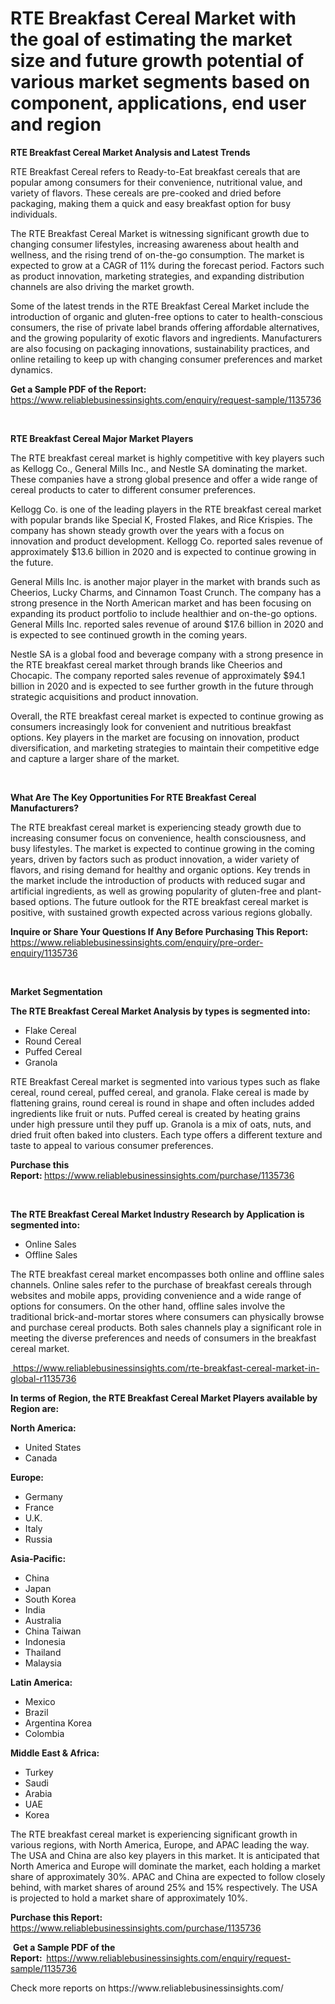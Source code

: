 <p><h1>RTE Breakfast Cereal Market with the goal of estimating the market size and future growth potential of various market segments based on component, applications, end user and region</h1></p><p><strong>RTE Breakfast Cereal Market Analysis and Latest Trends</strong></p>
<p><p>RTE Breakfast Cereal refers to Ready-to-Eat breakfast cereals that are popular among consumers for their convenience, nutritional value, and variety of flavors. These cereals are pre-cooked and dried before packaging, making them a quick and easy breakfast option for busy individuals.</p><p>The RTE Breakfast Cereal Market is witnessing significant growth due to changing consumer lifestyles, increasing awareness about health and wellness, and the rising trend of on-the-go consumption. The market is expected to grow at a CAGR of 11% during the forecast period. Factors such as product innovation, marketing strategies, and expanding distribution channels are also driving the market growth.</p><p>Some of the latest trends in the RTE Breakfast Cereal Market include the introduction of organic and gluten-free options to cater to health-conscious consumers, the rise of private label brands offering affordable alternatives, and the growing popularity of exotic flavors and ingredients. Manufacturers are also focusing on packaging innovations, sustainability practices, and online retailing to keep up with changing consumer preferences and market dynamics.</p></p>
<p><strong>Get a Sample PDF of the Report:&nbsp;</strong> <a href="https://www.reliablebusinessinsights.com/enquiry/request-sample/1135736">https://www.reliablebusinessinsights.com/enquiry/request-sample/1135736</a></p>
<p>&nbsp;</p>
<p><strong>RTE Breakfast Cereal Major Market Players</strong></p>
<p><p>The RTE breakfast cereal market is highly competitive with key players such as Kellogg Co., General Mills Inc., and Nestle SA dominating the market. These companies have a strong global presence and offer a wide range of cereal products to cater to different consumer preferences.</p><p>Kellogg Co. is one of the leading players in the RTE breakfast cereal market with popular brands like Special K, Frosted Flakes, and Rice Krispies. The company has shown steady growth over the years with a focus on innovation and product development. Kellogg Co. reported sales revenue of approximately $13.6 billion in 2020 and is expected to continue growing in the future.</p><p>General Mills Inc. is another major player in the market with brands such as Cheerios, Lucky Charms, and Cinnamon Toast Crunch. The company has a strong presence in the North American market and has been focusing on expanding its product portfolio to include healthier and on-the-go options. General Mills Inc. reported sales revenue of around $17.6 billion in 2020 and is expected to see continued growth in the coming years.</p><p>Nestle SA is a global food and beverage company with a strong presence in the RTE breakfast cereal market through brands like Cheerios and Chocapic. The company reported sales revenue of approximately $94.1 billion in 2020 and is expected to see further growth in the future through strategic acquisitions and product innovation.</p><p>Overall, the RTE breakfast cereal market is expected to continue growing as consumers increasingly look for convenient and nutritious breakfast options. Key players in the market are focusing on innovation, product diversification, and marketing strategies to maintain their competitive edge and capture a larger share of the market.</p></p>
<p>&nbsp;</p>
<p><strong>What Are The Key Opportunities For RTE Breakfast Cereal Manufacturers?</strong></p>
<p><p>The RTE breakfast cereal market is experiencing steady growth due to increasing consumer focus on convenience, health consciousness, and busy lifestyles. The market is expected to continue growing in the coming years, driven by factors such as product innovation, a wider variety of flavors, and rising demand for healthy and organic options. Key trends in the market include the introduction of products with reduced sugar and artificial ingredients, as well as growing popularity of gluten-free and plant-based options. The future outlook for the RTE breakfast cereal market is positive, with sustained growth expected across various regions globally.</p></p>
<p><strong>Inquire or Share Your Questions If Any Before Purchasing This Report:</strong> <a href="https://www.reliablebusinessinsights.com/enquiry/pre-order-enquiry/1135736">https://www.reliablebusinessinsights.com/enquiry/pre-order-enquiry/1135736</a></p>
<p>&nbsp;</p>
<p><strong>Market Segmentation</strong></p>
<p><strong>The RTE Breakfast Cereal Market Analysis by types is segmented into:</strong></p>
<p><ul><li>Flake Cereal</li><li>Round Cereal</li><li>Puffed Cereal</li><li>Granola</li></ul></p>
<p><p>RTE Breakfast Cereal market is segmented into various types such as flake cereal, round cereal, puffed cereal, and granola. Flake cereal is made by flattening grains, round cereal is round in shape and often includes added ingredients like fruit or nuts. Puffed cereal is created by heating grains under high pressure until they puff up. Granola is a mix of oats, nuts, and dried fruit often baked into clusters. Each type offers a different texture and taste to appeal to various consumer preferences.</p></p>
<p><strong>Purchase this Report:&nbsp;</strong><a href="https://www.reliablebusinessinsights.com/purchase/1135736">https://www.reliablebusinessinsights.com/purchase/1135736</a></p>
<p>&nbsp;</p>
<p><strong>The RTE Breakfast Cereal Market Industry Research by Application is segmented into:</strong></p>
<p><ul><li>Online Sales</li><li>Offline Sales</li></ul></p>
<p><p>The RTE breakfast cereal market encompasses both online and offline sales channels. Online sales refer to the purchase of breakfast cereals through websites and mobile apps, providing convenience and a wide range of options for consumers. On the other hand, offline sales involve the traditional brick-and-mortar stores where consumers can physically browse and purchase cereal products. Both sales channels play a significant role in meeting the diverse preferences and needs of consumers in the breakfast cereal market.</p></p>
<p><a href="https://www.reliablebusinessinsights.com/rte-breakfast-cereal-market-in-global-r1135736">&nbsp;https://www.reliablebusinessinsights.com/rte-breakfast-cereal-market-in-global-r1135736</a></p>
<p><strong>In terms of Region, the RTE Breakfast Cereal Market Players available by Region are:</strong></p>
<p>
    <p> <strong> North America: </strong>
        <ul>
            <li>United States</li>
            <li>Canada</li>
        </ul>
        </p> 
    <p> <strong> Europe: </strong>
        <ul>
            <li>Germany</li>
            <li>France</li>
            <li>U.K.</li>
            <li>Italy</li>
            <li>Russia</li>
        </ul>
        </p> 
    <p> <strong> Asia-Pacific: </strong>
        <ul>
            <li>China</li>
            <li>Japan</li>
            <li>South Korea</li>
            <li>India</li>
            <li>Australia</li>
            <li>China Taiwan</li>
            <li>Indonesia</li>
            <li>Thailand</li>
            <li>Malaysia</li>
        </ul>
        </p> 
    <p> <strong> Latin America: </strong>
        <ul>
            <li>Mexico</li>
            <li>Brazil</li>
            <li>Argentina Korea</li>
            <li>Colombia</li>
        </ul>
        </p> 
    <p> <strong> Middle East & Africa: </strong>
        <ul>
            <li>Turkey</li>
            <li>Saudi</li>
            <li>Arabia</li>
            <li>UAE</li>
            <li>Korea</li>
        </ul>
    </p>
    </p>
<p><p>The RTE breakfast cereal market is experiencing significant growth in various regions, with North America, Europe, and APAC leading the way. The USA and China are also key players in this market. It is anticipated that North America and Europe will dominate the market, each holding a market share of approximately 30%. APAC and China are expected to follow closely behind, with market shares of around 25% and 15% respectively. The USA is projected to hold a market share of approximately 10%.</p></p>
<p><strong>Purchase this Report: </strong><a href="https://www.reliablebusinessinsights.com/purchase/1135736">https://www.reliablebusinessinsights.com/purchase/1135736</a></p>
<p>&nbsp;<strong>Get a Sample PDF of the Report:&nbsp;&nbsp;</strong><a href="https://www.reliablebusinessinsights.com/enquiry/request-sample/1135736">https://www.reliablebusinessinsights.com/enquiry/request-sample/1135736</a></p>
<p><strong></strong></p>
<p>Check more reports on https://www.reliablebusinessinsights.com/</p>